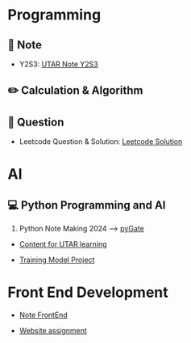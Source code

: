 # Programming

## 📓 Note
- Y2S3: [UTAR Note Y2S3](https://github.com/kiaky0/Programming/tree/main/UTAR_NOTE/Y2S3)


## ✏️ Calculation & Algorithm


## 🔎 Question

- Leetcode Question & Solution: [Leetcode Solution](https://github.com/kiaky0/Programming/tree/main/Question)


# AI

## 💻 Python Programming and AI

1. Python Note Making 2024 --> [pyGate](https://github.com/kiaky0/Programming/tree/main/Note/Python)

- [Content for UTAR learning](https://github.com/kiaky0/python_learning/blob/main/README.md)

- [Training Model Project](https://github.com/kiaky0/python_learning/tree/main/UTAR_AI/AI_Model_Project)

# Front End Development

- [Note FrontEnd](https://github.com/kiaky0/Programming/tree/main/FrontEndDev/Note)

- [Website assignment](https://github.com/kiaky0/Discover-Malaysia-Website)







